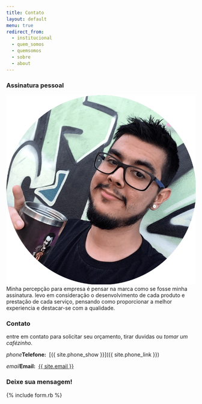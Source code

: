 ```yaml
---
title: Contato
layout: default
menu: true
redirect_from:
  - institucional
  - quem_somos
  - quemsomos
  - sobre
  - about
---
```


<section class="row">
<div class="col m6 push-m6" markdown="1">
  
### Assinatura pessoal ###

![eu rodrigo dornelles >](/images/eu-circle-crop.png)
Minha percepção para empresa é pensar na marca como se fosse minha assinatura. levo em consideração o desenvolvimento de cada produto e prestação de cada serviço, pensando como proporcionar a melhor experiencia e destacar-se com a qualidade.

</div>
<div class="col m6 pull-m6" markdown="1">

### Contato ###

entre em contato para solicitar seu orçamento, tirar duvidas ou _tomar um cafézinho_.

<i class="material-icons inline-icon">phone</i><strong>Telefone:</strong>&nbsp;
[{{ site.phone_show }}]({{ site.phone_link }})<br/>

<i class="material-icons inline-icon">email</i><strong>Email:</strong>&nbsp;
[{{ site.email }}](mailto:site.email)<br/>


</div>
</section>
<section class="row">
<div class="col s12" markdown="1">

### Deixe sua mensagem! ###

{% include form.rb %}

</div>
</section>